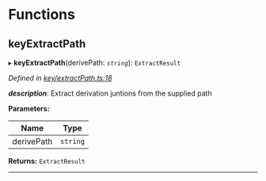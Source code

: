 

# Functions

<a id="keyextractpath"></a>

##  keyExtractPath

▸ **keyExtractPath**(derivePath: *`string`*): `ExtractResult`

*Defined in [key/extractPath.ts:18](https://github.com/polkadot-js/common/blob/88a73dd/packages/util-crypto/src/key/extractPath.ts#L18)*

*__description__*: Extract derivation juntions from the supplied path

**Parameters:**

| Name | Type |
| ------ | ------ |
| derivePath | `string` |

**Returns:** `ExtractResult`

___


